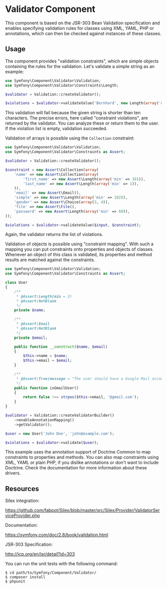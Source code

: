 Validator Component
===================

This component is based on the JSR-303 Bean Validation specification and
enables specifying validation rules for classes using XML, YAML, PHP or
annotations, which can then be checked against instances of these classes.

Usage
-----

The component provides "validation constraints", which are simple objects
containing the rules for the validation. Let's validate a simple string
as an example:

```php
use Symfony\Component\Validator\Validation;
use Symfony\Component\Validator\Constraints\Length;

$validator = Validation::createValidator();

$violations = $validator->validateValue('Bernhard', new Length(array('min' => 10)));
```

This validation will fail because the given string is shorter than ten
characters. The precise errors, here called "constraint violations",  are
returned by the validator. You can analyze these or return them to the user.
If the violation list is empty, validation succeeded.

Validation of arrays is possible using the `Collection` constraint:

```php
use Symfony\Component\Validator\Validation;
use Symfony\Component\Validator\Constraints as Assert;

$validator = Validation::createValidator();

$constraint = new Assert\Collection(array(
    'name' => new Assert\Collection(array(
        'first_name' => new Assert\Length(array('min' => 101)),
        'last_name' => new Assert\Length(array('min' => 1)),
    )),
    'email' => new Assert\Email(),
    'simple' => new Assert\Length(array('min' => 102)),
    'gender' => new Assert\Choice(array(3, 4)),
    'file' => new Assert\File(),
    'password' => new Assert\Length(array('min' => 60)),
));

$violations = $validator->validateValue($input, $constraint);
```

Again, the validator returns the list of violations.

Validation of objects is possible using "constraint mapping". With such
a mapping you can put constraints onto properties and objects of classes.
Whenever an object of this class is validated, its properties and
method results are matched against the constraints.

```php
use Symfony\Component\Validator\Validation;
use Symfony\Component\Validator\Constraints as Assert;

class User
{
    /**
     * @Assert\Length(min = 3)
     * @Assert\NotBlank
     */
    private $name;

    /**
     * @Assert\Email
     * @Assert\NotBlank
     */
    private $email;

    public function __construct($name, $email)
    {
        $this->name = $name;
        $this->email = $email;
    }

    /**
     * @Assert\True(message = "The user should have a Google Mail account")
     */
    public function isGmailUser()
    {
        return false !== strpos($this->email, '@gmail.com');
    }
}

$validator = Validation::createValidatorBuilder()
    ->enableAnnotationMapping()
    ->getValidator();

$user = new User('John Doe', 'john@example.com');

$violations = $validator->validate($user);
```

This example uses the annotation support of Doctrine Common to
map constraints to properties and methods. You can also map constraints
using XML, YAML or plain PHP, if you dislike annotations or don't want
to include Doctrine. Check the documentation for more information about
these drivers.

Resources
---------

Silex integration:

https://github.com/fabpot/Silex/blob/master/src/Silex/Provider/ValidatorServiceProvider.php

Documentation:

https://symfony.com/doc/2.8/book/validation.html

JSR-303 Specification:

http://jcp.org/en/jsr/detail?id=303

You can run the unit tests with the following command:

    $ cd path/to/Symfony/Component/Validator/
    $ composer install
    $ phpunit
